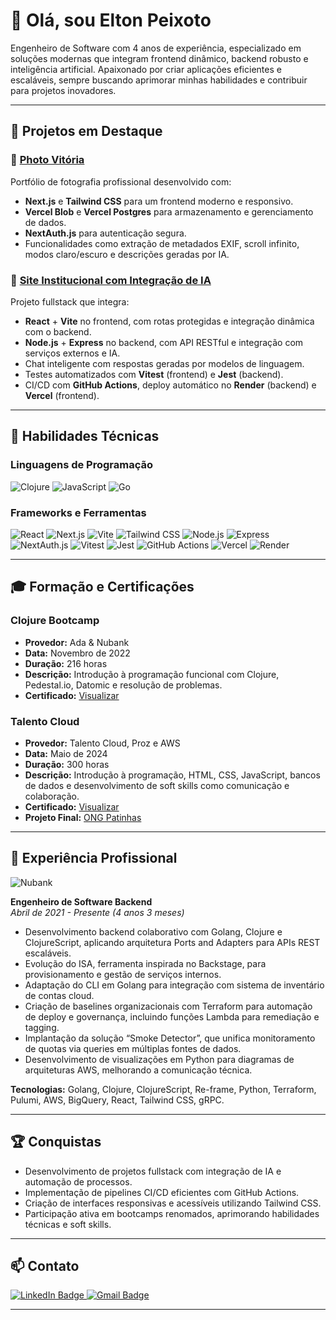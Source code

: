 
# 👋 Olá, sou Elton Peixoto

Engenheiro de Software com 4 anos de experiência, especializado em soluções modernas que integram frontend dinâmico, backend robusto e inteligência artificial. Apaixonado por criar aplicações eficientes e escaláveis, sempre buscando aprimorar minhas habilidades e contribuir para projetos inovadores.

---

## 🚀 Projetos em Destaque

### 📸 [Photo Vitória](https://photo-vitoria.vercel.app/)

Portfólio de fotografia profissional desenvolvido com:

- **Next.js** e **Tailwind CSS** para um frontend moderno e responsivo.
- **Vercel Blob** e **Vercel Postgres** para armazenamento e gerenciamento de dados.
- **NextAuth.js** para autenticação segura.
- Funcionalidades como extração de metadados EXIF, scroll infinito, modos claro/escuro e descrições geradas por IA.

### 🧠 [Site Institucional com Integração de IA](https://www.insidefreecoding.com.br/)

Projeto fullstack que integra:

- **React** + **Vite** no frontend, com rotas protegidas e integração dinâmica com o backend.
- **Node.js** + **Express** no backend, com API RESTful e integração com serviços externos e IA.
- Chat inteligente com respostas geradas por modelos de linguagem.
- Testes automatizados com **Vitest** (frontend) e **Jest** (backend).
- CI/CD com **GitHub Actions**, deploy automático no **Render** (backend) e **Vercel** (frontend).

---

## 🧰 Habilidades Técnicas

### Linguagens de Programação

![Clojure](https://img.shields.io/badge/Clojure-5881D8.svg?style=for-the-badge&logo=Clojure&logoColor=white)
![JavaScript](https://img.shields.io/badge/JavaScript-F7DF1E.svg?style=for-the-badge&logo=JavaScript&logoColor=black)
![Go](https://img.shields.io/badge/Go-00ADD8.svg?style=for-the-badge&logo=Go&logoColor=white)

### Frameworks e Ferramentas

![React](https://img.shields.io/badge/React-61DAFB.svg?style=for-the-badge&logo=React&logoColor=black)
![Next.js](https://img.shields.io/badge/Next.js-000000.svg?style=for-the-badge&logo=Next.js&logoColor=white)
![Vite](https://img.shields.io/badge/Vite-646CFF.svg?style=for-the-badge&logo=Vite&logoColor=white)
![Tailwind CSS](https://img.shields.io/badge/Tailwind_CSS-38B2AC.svg?style=for-the-badge&logo=Tailwind-CSS&logoColor=white)
![Node.js](https://img.shields.io/badge/Node.js-339933.svg?style=for-the-badge&logo=Node.js&logoColor=white)
![Express](https://img.shields.io/badge/Express-000000.svg?style=for-the-badge&logo=Express&logoColor=white)
![NextAuth.js](https://img.shields.io/badge/NextAuth.js-000000.svg?style=for-the-badge&logo=Next.js&logoColor=white)
![Vitest](https://img.shields.io/badge/Vitest-6E9F18.svg?style=for-the-badge&logo=Vitest&logoColor=white)
![Jest](https://img.shields.io/badge/Jest-C21325.svg?style=for-the-badge&logo=Jest&logoColor=white)
![GitHub Actions](https://img.shields.io/badge/GitHub_Actions-2088FF.svg?style=for-the-badge&logo=GitHub-Actions&logoColor=white)
![Vercel](https://img.shields.io/badge/Vercel-000000.svg?style=for-the-badge&logo=Vercel&logoColor=white)
![Render](https://img.shields.io/badge/Render-46E3B7.svg?style=for-the-badge&logo=Render&logoColor=white)

---

## 🎓 Formação e Certificações

### **Clojure Bootcamp**

- **Provedor:** Ada & Nubank
- **Data:** Novembro de 2022
- **Duração:** 216 horas
- **Descrição:** Introdução à programação funcional com Clojure, Pedestal.io, Datomic e resolução de problemas.
- **Certificado:** [Visualizar](https://github.com/user-attachments/files/16041723/Ada.Nubank._.Certificado.de.Conclusao.de.Curso.pdf)

### **Talento Cloud**

- **Provedor:** Talento Cloud, Proz e AWS
- **Data:** Maio de 2024
- **Duração:** 300 horas
- **Descrição:** Introdução à programação, HTML, CSS, JavaScript, bancos de dados e desenvolvimento de soft skills como comunicação e colaboração.
- **Certificado:** [Visualizar](https://github.com/user-attachments/files/16041720/TC19.Certificado.Elton.Tadeu.Luiz.pdf)
- **Projeto Final:** [ONG Patinhas](https://ong-patinhas.github.io/github.io/html/index.html)

---

## 💼 Experiência Profissional

![Nubank](https://img.shields.io/badge/Nubank-8A05BE.svg?style=for-the-badge&logo=Nubank&logoColor=white)

**Engenheiro de Software Backend**  
_Abril de 2021 - Presente (4 anos 3 meses)_

- Desenvolvimento backend colaborativo com Golang, Clojure e ClojureScript, aplicando arquitetura Ports and Adapters para APIs REST escaláveis.
- Evolução do ISA, ferramenta inspirada no Backstage, para provisionamento e gestão de serviços internos.
- Adaptação do CLI em Golang para integração com sistema de inventário de contas cloud.
- Criação de baselines organizacionais com Terraform para automação de deploy e governança, incluindo funções Lambda para remediação e tagging.
- Implantação da solução “Smoke Detector”, que unifica monitoramento de quotas via queries em múltiplas fontes de dados.
- Desenvolvimento de visualizações em Python para diagramas de arquiteturas AWS, melhorando a comunicação técnica.

**Tecnologias:** Golang, Clojure, ClojureScript, Re-frame, Python, Terraform, Pulumi, AWS, BigQuery, React, Tailwind CSS, gRPC.

---

## 🏆 Conquistas

- Desenvolvimento de projetos fullstack com integração de IA e automação de processos.
- Implementação de pipelines CI/CD eficientes com GitHub Actions.
- Criação de interfaces responsivas e acessíveis utilizando Tailwind CSS.
- Participação ativa em bootcamps renomados, aprimorando habilidades técnicas e soft skills.

---

## 📫 Contato

<div id="badges">
  <a href="https://www.linkedin.com/in/elton-peixoto-914452296/">
    <img src="https://img.shields.io/badge/LinkedIn-blue?style=for-the-badge&logo=linkedin&logoColor=white" alt="LinkedIn Badge"/>
  </a>
  <a href="mailto:pluizelton@gmail.com">
    <img src="https://img.shields.io/badge/Gmail-D14836?style=for-the-badge&logo=gmail&logoColor=white" alt="Gmail Badge"/>
  </a>
</div>

---


